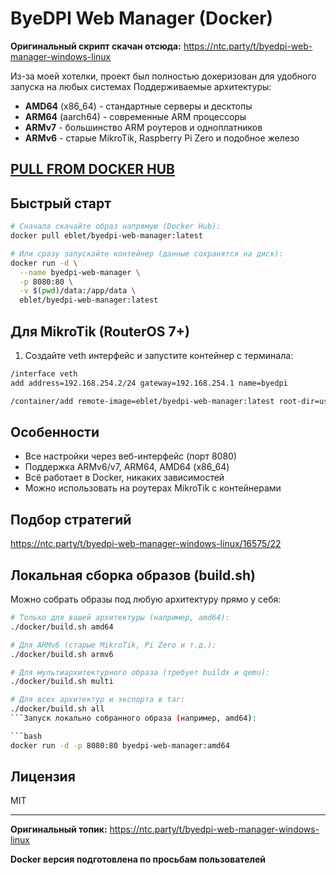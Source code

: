 # ByeDPI Web Manager (Docker)

**Оригинальный скрипт скачан отсюда:**
https://ntc.party/t/byedpi-web-manager-windows-linux

Из-за моей хотелки, проект был полностью докеризован для удобного запуска на любых системах
Поддерживаемые архитектуры:
- **AMD64** (x86_64) - стандартные серверы и десктопы
- **ARM64** (aarch64) - современные ARM процессоры
- **ARMv7** - большинство ARM роутеров и одноплатников
- **ARMv6** - старые MikroTik, Raspberry Pi Zero и подобное железо

## [PULL FROM DOCKER HUB](https://hub.docker.com/r/eblet/byedpi-web-manager)

## Быстрый старт

```bash
# Сначала скачайте образ напрямую (Docker Hub):
docker pull eblet/byedpi-web-manager:latest

# Или сразу запускайте контейнер (данные сохранятся на диск):
docker run -d \
  --name byedpi-web-manager \
  -p 8080:80 \
  -v $(pwd)/data:/app/data \
  eblet/byedpi-web-manager:latest
```
## Для MikroTik (RouterOS 7+)
1. Создайте veth интерфейс и запустите контейнер с терминала:

```bash
/interface veth
add address=192.168.254.2/24 gateway=192.168.254.1 name=byedpi

/container/add remote-image=eblet/byedpi-web-manager:latest root-dir=usb1/docker/byedpi interface=byedpi
```

## Особенности
- Все настройки через веб-интерфейс (порт 8080)
- Поддержка ARMv6/v7, ARM64, AMD64 (x86_64)
- Всё работает в Docker, никаких зависимостей
- Можно использовать на роутерах MikroTik с контейнерами

## Подбор стратегий
https://ntc.party/t/byedpi-web-manager-windows-linux/16575/22

## Локальная сборка образов (build.sh)
Можно собрать образы под любую архитектуру прямо у себя:

```bash
# Только для вашей архитектуры (например, amd64):
./docker/build.sh amd64

# Для ARMv6 (старые MikroTik, Pi Zero и т.д.):
./docker/build.sh armv6

# Для мультиархитектурного образа (требует buildx и qemu):
./docker/build.sh multi

# Для всех архитектур и экспорта в tar:
./docker/build.sh all
```Запуск локально собранного образа (например, amd64):

```bash
docker run -d -p 8080:80 byedpi-web-manager:amd64
```

## Лицензия
MIT

---

**Оригинальный топик:** https://ntc.party/t/byedpi-web-manager-windows-linux

**Docker версия подготовлена по просьбам пользователей** 

